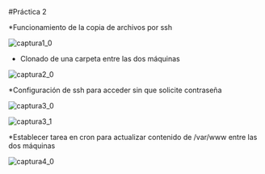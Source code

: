 #Práctica 2

*Funcionamiento de la copia de archivos por ssh

![captura1_0](http://i.imgur.com/rpSytcE.png)

* Clonado de una carpeta entre las dos máquinas

![captura2_0](http://i.imgur.com/wcCtrBp.png)

*Configuración de ssh para acceder sin que solicite contraseña

![captura3_0](http://i.imgur.com/Y5LbaFv.png)

![captura3_1](http://i.imgur.com/OpeOMH4.png)

*Establecer tarea en cron para actualizar contenido de /var/www entre las dos máquinas

![captura4_0](http://i.imgur.com/vvcdZcd.png)